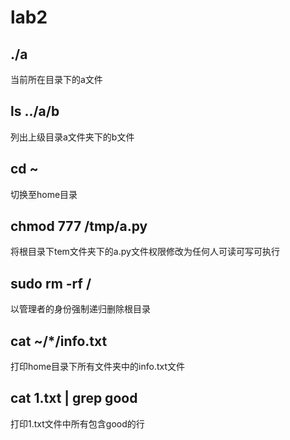 # lab2
## ./a
当前所在目录下的a文件
## ls ../a/b
列出上级目录a文件夹下的b文件
## cd ~
切换至home目录
## chmod 777 /tmp/a.py
将根目录下tem文件夹下的a.py文件权限修改为任何人可读可写可执行
## sudo rm -rf /
以管理者的身份强制递归删除根目录
## cat ~/*/info.txt
打印home目录下所有文件夹中的info.txt文件
## cat 1.txt | grep good
打印1.txt文件中所有包含good的行
